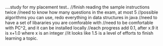 ....study for my placement test..
//finish reading the sample instructions twice
//need to know how many questions in the exam, at most 5
//possible algorithms you can use, redo everything in data structures in java
//need to have a set of libararies you are comforable with
//need to be comfortable with PC^2, and it can be installed locally
//each progress add 0.1, after x.9 it is x+1.0 where x is an integer
//it looks like 1.5 is a level of efforts to finish learning a topic. 


